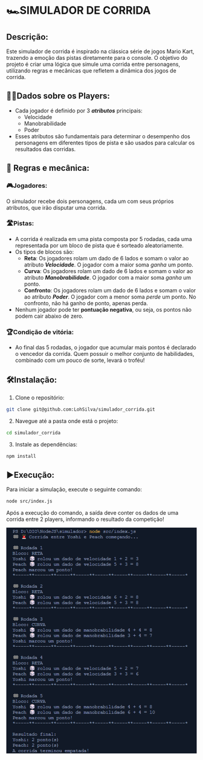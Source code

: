 # 🏎️SIMULADOR DE CORRIDA 

## **Descrição:**
Este simulador de corrida é inspirado na clássica série de jogos Mario Kart, trazendo a emoção das pistas diretamente para o console. O objetivo do projeto é criar uma lógica que simule uma corrida entre personagens, utilizando regras e mecânicas que refletem a dinâmica dos jogos de corrida.

## 🏃‍♂️Dados sobre os Players:
- Cada jogador é definido por 3 ***atributos*** principais:
  - Velocidade
  - Manobrabilidade
  - Poder
- Esses atributos são fundamentais para determinar o desempenho dos personagens em diferentes tipos de pista e são usados para calcular os resultados das corridas.


## 🥊 Regras e mecânica:

### 🎮Jogadores:

O simulador recebe dois personagens, cada um com seus próprios atributos, que irão disputar uma corrida.

### 🛣️Pistas:
- A corrida é realizada em uma pista composta por 5 rodadas, cada uma representada por um bloco de pista que é sorteado aleatoriamente.
- Os tipos de blocos são:
  - **Reta**: Os jogadores rolam um dado de 6 lados e somam o valor ao atributo ***Velocidade***. O jogador com a maior soma *ganha* um ponto.
  - **Curva**: Os jogadores rolam um dado de 6 lados e somam o valor ao atributo ***Manobrabilidade***. O jogador com a maior soma *ganha* um ponto.
  - **Confronto**: Os jogadores rolam um dado de 6 lados e somam o valor ao atributo ***Poder***. O jogador com a menor soma *perde* um ponto. No confronto, não há ganho de ponto, apenas perda.
- Nenhum jogador pode ter **pontuação negativa**, ou seja, os pontos não podem cair abaixo de zero.

### 🏆Condição de vitória:
- Ao final das 5 rodadas, o jogador que acumular mais pontos é declarado o vencedor da corrida. Quem possuir o melhor conjunto de habilidades, combinado com um pouco de sorte, levará o troféu!

## 🛠️Instalação:
 1. Clone o repositório:
```bash
git clone git@github.com:LohSilva/simulador_corrida.git
```
2. Navegue até a pasta onde está o projeto:
```bash
cd simulador_corrida
```
3. Instale as dependências:
```bash
npm install
```

## ▶️Execução:
Para iniciar a simulação, execute o seguinte comando:
```bash
node src/index.js
```
Após a execução do comando, a saída deve conter os dados de uma corrida entre 2 players, informando o resultado da competição!

<p>

<div align="center">
 <img src="https://github.com/LohSilva/simulador_corrida/blob/main/simulacao.png" width="600" />
</div>

</p>



